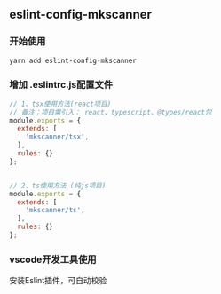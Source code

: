 
## eslint-config-mkscanner

### 开始使用

```bash
yarn add eslint-config-mkscanner
```

### 增加 .eslintrc.js配置文件
```js
// 1、tsx使用方法(react项目)
// 备注：项目需引入： react、typescript、@types/react包
module.exports = {
  extends: [
    'mkscanner/tsx',
  ],
  rules: {}
};


// 2、ts使用方法 (纯js项目)
module.exports = {
  extends: [
    'mkscanner/ts',
  ],
  rules: {}
};

```

### vscode开发工具使用
  安装Eslint插件，可自动校验